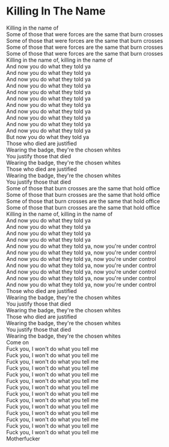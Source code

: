 # Killing In The Name

Killing in the name of  
Some of those that were forces are the same that burn crosses  
Some of those that were forces are the same that burn crosses  
Some of those that were forces are the same that burn crosses  
Some of those that were forces are the same that burn crosses  
Killing in the name of, killing in the name of  
And now you do what they told ya  
And now you do what they told ya  
And now you do what they told ya  
And now you do what they told ya  
And now you do what they told ya  
And now you do what they told ya  
And now you do what they told ya  
And now you do what they told ya  
And now you do what they told ya  
And now you do what they told ya  
And now you do what they told ya  
But now you do what they told ya  
Those who died are justified  
Wearing the badge, they're the chosen whites  
You justify those that died  
Wearing the badge, they're the chosen whites  
Those who died are justified  
Wearing the badge, they're the chosen whites  
You justify those that died  
Some of those that burn crosses are the same that hold office  
Some of those that burn crosses are the same that hold office  
Some of those that burn crosses are the same that hold office  
Some of those that burn crosses are the same that hold office  
Killing in the name of, killing in the name of  
And now you do what they told ya  
And now you do what they told ya  
And now you do what they told ya  
And now you do what they told ya  
And now you do what they told ya, now you're under control  
And now you do what they told ya, now you're under control  
And now you do what they told ya, now you're under control  
And now you do what they told ya, now you're under control  
And now you do what they told ya, now you're under control  
And now you do what they told ya, now you're under control  
And now you do what they told ya, now you're under control  
Those who died are justified  
Wearing the badge, they're the chosen whites  
You justify those that died  
Wearing the badge, they're the chosen whites  
Those who died are justified  
Wearing the badge, they're the chosen whites  
You justify those that died  
Wearing the badge, they're the chosen whites  
Come on  
Fuck you, I won't do what you tell me  
Fuck you, I won't do what you tell me  
Fuck you, I won't do what you tell me  
Fuck you, I won't do what you tell me  
Fuck you, I won't do what you tell me  
Fuck you, I won't do what you tell me  
Fuck you, I won't do what you tell me  
Fuck you, I won't do what you tell me  
Fuck you, I won't do what you tell me  
Fuck you, I won't do what you tell me  
Fuck you, I won't do what you tell me  
Fuck you, I won't do what you tell me  
Fuck you, I won't do what you tell me  
Fuck you, I won't do what you tell me  
Motherfucker
